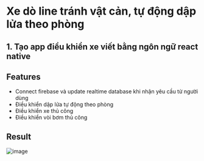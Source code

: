 # Xe dò line tránh vật cản, tự động dập lửa theo phòng
## 1. Tạo app điều khiển xe viết bằng ngôn ngữ react native

## Features

- Connect firebase và update realtime database khi nhận yêu cầu từ người dùng
- Điều khiển dập lửa tự động theo phòng
- Điều khiển xe thủ công 
- Điều khiển vòi bơm thủ công

## Result
![image](https://user-images.githubusercontent.com/94344589/209485899-d248ce1c-bc3d-40d3-9560-7d2568990365.png)
